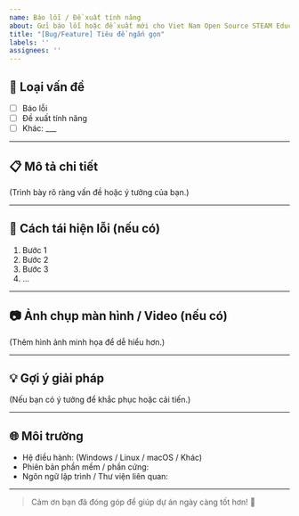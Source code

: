 ```yaml
---
name: Báo lỗi / Đề xuất tính năng
about: Gửi báo lỗi hoặc đề xuất mới cho Viet Nam Open Source STEAM Education
title: "[Bug/Feature] Tiêu đề ngắn gọn"
labels: ''
assignees: ''
---
```


## 📌 Loại vấn đề
- [ ] Báo lỗi
- [ ] Đề xuất tính năng
- [ ] Khác: ___

---

## 📋 Mô tả chi tiết
(Trình bày rõ ràng vấn đề hoặc ý tưởng của bạn.)

---

## 🔄 Cách tái hiện lỗi (nếu có)
1. Bước 1
2. Bước 2
3. Bước 3
4. ...

---

## 📷 Ảnh chụp màn hình / Video (nếu có)
(Thêm hình ảnh minh họa để dễ hiểu hơn.)

---

## 💡 Gợi ý giải pháp
(Nếu bạn có ý tưởng để khắc phục hoặc cải tiến.)

---

## 🌐 Môi trường
- Hệ điều hành: (Windows / Linux / macOS / Khác)
- Phiên bản phần mềm / phần cứng:
- Ngôn ngữ lập trình / Thư viện liên quan:

---

> Cảm ơn bạn đã đóng góp để giúp dự án ngày càng tốt hơn! 🙌
````
